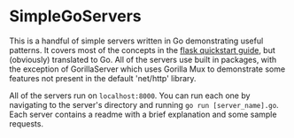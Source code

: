 # SimpleGoServers

This is a handful of simple servers written in Go demonstrating useful patterns.
It covers most of the concepts in the [flask quickstart guide](http://flask.pocoo.org/docs/0.12/quickstart/), but (obviously)
translated to Go. All of the servers use built in packages, with the exception of GorillaServer which uses Gorilla Mux to 
demonstrate some features not present in the default 'net/http' library.

All of the servers run on `localhost:8000`. You can run each one by navigating to the server's directory and running `go run [server_name].go`. Each server contains a readme with a brief explanation and some sample requests.
